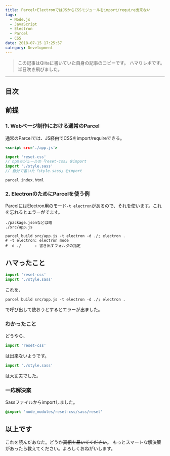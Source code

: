 ```yaml
---
title: Parcel+ElectronではJSからCSSモジュールをimport/require出来ない
tags:
  - Node.js
  - JavaScript
  - Electron
  - Parcel
  - CSS
date: 2018-07-15 17:25:57
category: Development
---
```


> この記事はQiitaに書いていた自身の記事のコピーです。
ハマりレポです。半日吹き飛びました。

<!-- more -->

---

## 目次

<!-- toc -->

## 前提

### 1. Webページ制作における通常のParcel

通常のParcelでは、JS経由でCSSをimport/requireできる。

```html:index.html
<script src='./app.js'>
```

```javascript:app.js
import 'reset-css'
// npmモジュールの「reset-css」をimport
import './style.sass'
// 自分で書いた「style.sass」をimport
```

```shell:出力実行コマンド
parcel index.html
```

### 2. ElectronのためにParcelを使う例

ParcelにはElectron用のモード`-t electron`があるので、それを使います。これを忘れるとエラーがでます。

```text:ファイル構成例
./package.jsonなどは略
./src/app.js
```

```shell:実行コマンド例
parcel build src/app.js -t electron -d ./; electron .
# -t electron: electron mode
# -d ./      : 書き出すフォルダの指定
```

## ハマったこと

```javascript:app.js
import 'reset-css'
import './style.sass'
```

これを、

```shell:実行コマンド例
parcel build src/app.js -t electron -d ./; electron .
```

で呼び出して使おうとするとエラーが出ました。

### わかったこと

どうやら、

```javascript:app.js
import 'reset-css'
```

は出来ないようです。

```javascript:app.js
import './style.sass'
```

は大丈夫でした。

### 一応解決案

Sassファイルからimportしました。

```sass:style.sass
@import 'node_modules/reset-css/sass/reset'
```

## 以上です

これを読んだあなた。どうか~~真相を暴いてください~~。
もっとスマートな解決策があったら教えてください。よろしくおねがいします。
